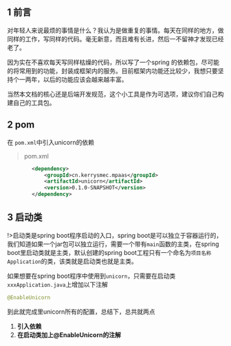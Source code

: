 ## 1 前言

对年轻人来说最烦的事情是什么？我认为是做重复的事情。每天在同样的地方，做同样的工作，写同样的代码。毫无新意，而且难有长进，然后一不留神才发现已经老了。

因为实在不喜欢每天写同样枯燥的代码，所以写了一个spring 的依赖包，尽可能的将常用到的功能，封装成框架内的服务。目前框架内功能还比较少，我想只要坚持个一两年，以后的功能应该会越来越丰富。

当然本文档的核心还是后端开发规范，这个小工具是作为可选项，建议你们自己构建自己的工具包。

## 2 pom

在 `pom.xml`中引入unicorn的依赖

>pom.xml

```xml
        <dependency>
            <groupId>cn.kerrysmec.mpaas</groupId>
            <artifactId>unicorn</artifactId>
            <version>0.1.0-SNAPSHOT</version>
        </dependency>
```

## 3 启动类

!>启动类是spring boot程序启动的入口，spring boot是可以独立于容器运行的，我们知道如果一个jar包可以独立运行，需要一个带有`main`函数的主类，在spring boot里启动类就是主类，默认创建的spring boot工程只有一个命名为`项目名称Application`的类，该类就是启动类也就是主类。

如果想要在spring boot程序中使用到`unicorn`，只需要在启动类`xxxApplication.java`上增加以下注解

```java
@EnableUnicorn
```

到此就完成里unicorn所有的配置，总结下，总共就两点

1. **引入依赖**
2. **在启动类加上@EnableUnicorn的注解**

